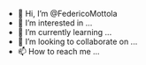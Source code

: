 - 👋 Hi, I’m @FedericoMottola
- 👀 I’m interested in ...
- 🌱 I’m currently learning ...
- 💞️ I’m looking to collaborate on ...
- 📫 How to reach me ...

<!---
FedericoMottola/FedericoMottola is a ✨ special ✨ repository because its `README.md` (this file) appears on your GitHub profile.
You can click the Preview link to take a look at your changes.
--->
